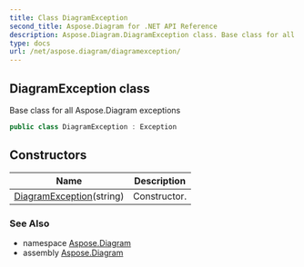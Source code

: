 ```yaml
---
title: Class DiagramException
second_title: Aspose.Diagram for .NET API Reference
description: Aspose.Diagram.DiagramException class. Base class for all Aspose.Diagram exceptions
type: docs
url: /net/aspose.diagram/diagramexception/
---
```

## DiagramException class

Base class for all Aspose.Diagram exceptions

```csharp
public class DiagramException : Exception
```

## Constructors

| Name | Description |
| --- | --- |
| [DiagramException](diagramexception/)(string) | Constructor. |

### See Also

* namespace [Aspose.Diagram](../../aspose.diagram/)
* assembly [Aspose.Diagram](../../)


